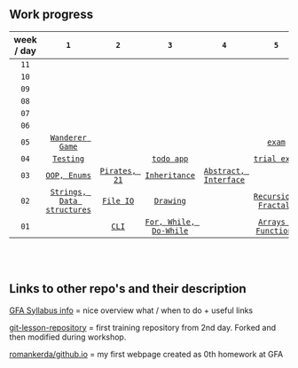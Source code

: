 ## Work progress

   week / day |`1`| `2` | `3` | `4` | `5`
:--------: |:---:|:-----:|:-----:|:-----:|:-----:
`11`| []()  | []() | []() | []() | []()
`10`| []()  | []() | []() | []() | []()
`09`| []()  | []() | []() | []() | []()
`08`| []()  | []() | []() | []() | []()
`07`| []()  | []() | []() | []() | []()
`06`|   |     
`05`| [ `Wanderer Game`](https://github.com/romankerda/wanderer-java.git) | [ ](https://www.example.com) | [ ](https://www.example.com) | [ ](https://www.example.com) | [`exam`](https://github.com/romankerda/canaSpears-foundation-normal-exam.git)
`04`| [`Testing`](https://github.com/green-fox-academy/romankerda/tree/master/week-04/day-1) | [](https://github.com/green-fox-academy/romankerda/tree/master/week-04/day-2)| [`todo app`](https://github.com/green-fox-academy/romankerda_todo_app/tree/master/src)| [](https://github.com/green-fox-academy/romankerda/tree/master/week-04/day-4) | [`trial exam`](https://github.com/romankerda/spears-trial-foundation-exam)
`03`| [`OOP, Enums`](https://github.com/green-fox-academy/romankerda/tree/master/week-03/day-1) | [`Pirates, 21`](https://github.com/green-fox-academy/romankerda/tree/master/week-03/day-2) | [`Inheritance`](https://github.com/green-fox-academy/romankerda/tree/master/week-03/day-3) | [`Abstract, Interface`](https://github.com/green-fox-academy/romankerda/tree/master/week-03/day-4) | [ ](https://github.com/green-fox-academy/romankerda/tree/master/week-03/day-5)
`02`| [ `Strings, Data structures`](https://github.com/green-fox-academy/romankerda/tree/master/week-02/day-1/Strings%2C%20Data%20Structures/src) | [`File IO` ](https://github.com/green-fox-academy/romankerda/tree/master/week-02/day-2/src) | [`Drawing` ](https://github.com/green-fox-academy/romankerda/tree/master/week-02/day-4/ProjectDrawing/src) | [ ](https://www.example.com) | [`Recursion, Fractals` ](https://github.com/green-fox-academy/romankerda/tree/master/week-02/day-5/Recursions%20%26%20Fractals/src)
`01`|   | [`CLI`](https://github.com/green-fox-academy/romankerda/tree/master/week-01/day-2) | [`For, While, Do-While`](https://github.com/green-fox-academy/romankerda/tree/master/week-01/day-3/src) |  | [`Arrays & Functions`](https://github.com/green-fox-academy/romankerda/tree/master/week-01/day-5/Arrays_Functions/src)

 
<br/>
<br/>
 
 
## Links to other repo's and their description

[GFA Syllabus info](https://github.com/green-fox-academy/prg-spears-syllabus.git "Cana Spears Class Syllabus")
= nice overview what / when to do + useful links

[git-lesson-repository](https://github.com/romankerda/git-lesson-repository.git "1st training repository")
= first training repository from 2nd day. Forked and then modified during workshop.

[romankerda/github.io](https://romankerda.github.io/ "myFirstWebpage on GitHub")
= my first webpage created as 0th homework at GFA


